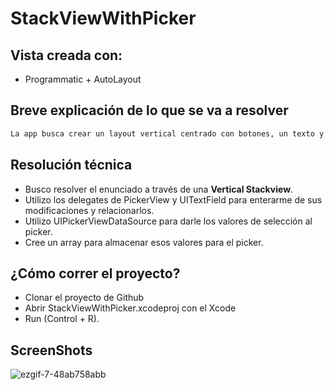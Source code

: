 
# StackViewWithPicker

## Vista creada con:
- Programmatic + AutoLayout

## Breve explicación de lo que se va a resolver

```bash
La app busca crear un layout vertical centrado con botones, un texto y la elección de una opción (puede ser a través de una lista de opciones o dando al usuario la posibilidad de ingresar manualmente una nueva opción).
```

## Resolución técnica

- Busco resolver el enunciado a través de una **Vertical Stackview**. 
- Utilizo los delegates de PickerView y UITextField para enterarme de sus modificaciones y relacionarlos.
- Utilizo UIPickerViewDataSource para darle los valores de selección al picker.
- Cree un array para almacenar esos valores para el picker.

## ¿Cómo correr el proyecto?

- Clonar el proyecto de Github
- Abrir StackViewWithPicker.xcodeproj con el Xcode 
- Run (Control + R).

## ScreenShots
![ezgif-7-48ab758abb](https://user-images.githubusercontent.com/91626112/150181831-7c64f9d8-d85c-47b6-9d28-f7c653eb5818.gif)

